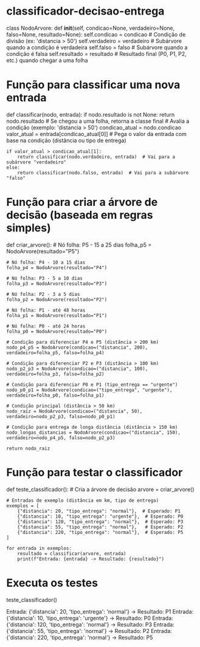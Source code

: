 # classificador-decisao-entrega

class NodoArvore:
    def __init__(self, condicao=None, verdadeiro=None, falso=None, resultado=None):
        self.condicao = condicao  # Condição de divisão (ex: 'distancia > 50')
        self.verdadeiro = verdadeiro  # Subárvore quando a condição é verdadeira
        self.falso = falso  # Subárvore quando a condição é falsa
        self.resultado = resultado  # Resultado final (P0, P1, P2, etc.) quando chegar a uma folha

# Função para classificar uma nova entrada
def classificar(nodo, entrada):
    if nodo.resultado is not None:
        return nodo.resultado  # Se chegou a uma folha, retorna a classe final
    # Avalia a condição (exemplo: 'distancia > 50')
    condicao_atual = nodo.condicao
    valor_atual = entrada[condicao_atual[0]]  # Pega o valor da entrada com base na condição (distância ou tipo de entrega)
    
    if valor_atual > condicao_atual[1]:
        return classificar(nodo.verdadeiro, entrada)  # Vai para a subárvore "verdadeiro"
    else:
        return classificar(nodo.falso, entrada)  # Vai para a subárvore "falso"

# Função para criar a árvore de decisão (baseada em regras simples)
def criar_arvore():
    # Nó folha: P5 - 15 a 25 dias
    folha_p5 = NodoArvore(resultado="P5")
    
    # Nó folha: P4 - 10 a 15 dias
    folha_p4 = NodoArvore(resultado="P4")
    
    # Nó folha: P3 - 5 a 10 dias
    folha_p3 = NodoArvore(resultado="P3")
    
    # Nó folha: P2 - 3 a 5 dias
    folha_p2 = NodoArvore(resultado="P2")
    
    # Nó folha: P1 - até 48 horas
    folha_p1 = NodoArvore(resultado="P1")
    
    # Nó folha: P0 - até 24 horas
    folha_p0 = NodoArvore(resultado="P0")
    
    # Condição para diferenciar P4 e P5 (distância > 200 km)
    nodo_p4_p5 = NodoArvore(condicao=("distancia", 200), verdadeiro=folha_p5, falso=folha_p4)
    
    # Condição para diferenciar P2 e P3 (distância > 100 km)
    nodo_p2_p3 = NodoArvore(condicao=("distancia", 100), verdadeiro=folha_p3, falso=folha_p2)
    
    # Condição para diferenciar P0 e P1 (tipo_entrega == "urgente")
    nodo_p0_p1 = NodoArvore(condicao=("tipo_entrega", "urgente"), verdadeiro=folha_p0, falso=folha_p1)
    
    # Condição principal (distância > 50 km)
    nodo_raiz = NodoArvore(condicao=("distancia", 50), verdadeiro=nodo_p2_p3, falso=nodo_p0_p1)
    
    # Condição para entrega de longa distância (distância > 150 km)
    nodo_longas_distancias = NodoArvore(condicao=("distancia", 150), verdadeiro=nodo_p4_p5, falso=nodo_p2_p3)
    
    return nodo_raiz

# Função para testar o classificador
def teste_classificador():
    # Cria a árvore de decisão
    arvore = criar_arvore()

    # Entradas de exemplo (distância em km, tipo de entrega)
    exemplos = [
        {"distancia": 20, "tipo_entrega": "normal"},  # Esperado: P1
        {"distancia": 10, "tipo_entrega": "urgente"},  # Esperado: P0
        {"distancia": 120, "tipo_entrega": "normal"},  # Esperado: P3
        {"distancia": 55, "tipo_entrega": "normal"},   # Esperado: P2
        {"distancia": 220, "tipo_entrega": "normal"},  # Esperado: P5
    ]
    
    for entrada in exemplos:
        resultado = classificar(arvore, entrada)
        print(f"Entrada: {entrada} -> Resultado: {resultado}")

# Executa os testes
teste_classificador()

Entrada: {'distancia': 20, 'tipo_entrega': 'normal'} -> Resultado: P1
Entrada: {'distancia': 10, 'tipo_entrega': 'urgente'} -> Resultado: P0
Entrada: {'distancia': 120, 'tipo_entrega': 'normal'} -> Resultado: P3
Entrada: {'distancia': 55, 'tipo_entrega': 'normal'} -> Resultado: P2
Entrada: {'distancia': 220, 'tipo_entrega': 'normal'} -> Resultado: P5


